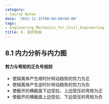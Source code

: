```yaml
---
category:
- Course Notes
date: '2022-11-15T00:00:00+08:00'
tags:
- Engineering_Mechanics_for_Civil_Engineering
title: 8. 梁的弯曲
---
```


## 8.1 内力分析与内力图

#### 剪力与弯矩的正负号规则

- 使隔离体产生顺时针转动趋势的剪力为正
- 使隔离体产生逆时针转动趋势的剪力为负
- 使截开的横截面下边受拉、上边受压的弯矩为正
- 使截开的横截面上边受拉、下边受压的弯矩为负
